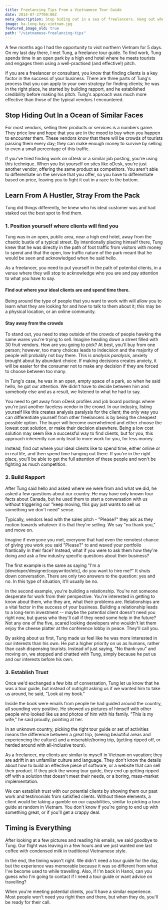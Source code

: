 ```yaml
---
title: Freelancing Tips From a Vietnamese Tour Guide
date: 2014-07-27T00:00Z
meta_description: Stop hiding out in a sea of freelancers. Hang out where your clients are, build rapport, and establish credibility before anything else.
image: ha-long-bay-vietnam.jpg
featured_image_old: true
path: "/vietnamese-freelancing-tips"
---
```

A few months ago I had the opportunity to visit northern Vietnam for 5 days. On my last day there, I met Tung, a freelance tour guide. To find work, Tung spends time in an open park by a high end hotel where he meets tourists and engages them using a well-practised (and effective!) pitch.

If you are a freelancer or consultant, you know that finding clients is a key factor in the success of your business. There are three parts of Tung's process that you can apply to your own strategy for finding clients; he was in the right place, he started by building rapport, and he established credibility before making his pitch. Tung's approach was much more effective than those of the typical vendors I encountered.

Stop Hiding Out In a Ocean of Similar Faces
---

For most vendors, selling their products or services is a numbers game. They price low and hope that you are in the mood to buy when you happen to encounter them. These vendors know that there will be crowds of tourists passing them every day; they can make enough money to survive by selling to even a small percentage of this traffic.

If you've tried finding work on oDesk or a similar job posting, you're using this technique. When you list yourself on sites like oDesk, you're just another vendor, offering the same product as competitors. You aren't able to differentiate on the service that you offer, so you have to differentiate based on price, leaving you to fight it out in a race to the bottom.

Learn From A Hustler, Stray From the Pack
---

Tung did things differently, he knew who his ideal customer was and had staked out the best spot to find them.

### 1. Position yourself where clients will find you

Tung was in an open, public area, near a high end hotel, away from the chaotic bustle of a typical street. By intentionally placing himself there, Tung knew that he was directly in the path of foot traffic from visitors with money to spend and that the open, low traffic nature of the park meant that he would be seen and acknowledged when he said hello.

As a freelancer, you need to put yourself in the path of potential clients, in a venue where they will stop to acknowledge who you are and pay attention to what you have to say.

#### Find out where your ideal clients are and spend time there.

Being around the type of people that you want to work with will allow you to learn what they are looking for and how to talk to them about it; this may be a physical location, or an online community.

#### Stay away from the crowds

To stand out, you need to step outside of the crowds of people hawking the same wares you're trying to sell. Imagine heading down a street filled with 30 fruit vendors. How are you going to pick? At best, you'll buy from one person; however, too many choices leads to indecision and the majority of people will probably not buy there. This is _analysis paralysis_, anxiety brought about by abundant choice. If making decisions creates anxiety, it will be easier for the consumer not to make any decision if they are forced to choose between too many.

In Tung's case, he was in an open, empty space of a park, so when he said hello, he got our attention. We didn't have to decide between him and somebody else and as a result, we listened to what he had to say.

You need to get away from oDesk profiles and job board postings where you're just another faceless vendor in the crowd. In our industry, listing yourself like this creates analysis paralysis for the client; the only way you can differentiate yourself from other freelancers is by being the cheapest possible option. The buyer will become overwhelmed and either choose the lowest cost solution, or make their decision elsewhere. Being a low cost solution may seem like a successful way to find clients, but for you, this approach inherently can only lead to more work for you, for less money.

Instead, find out where your ideal clients like to spend time, either online or in real life, and then spend time hanging out there. If you're in the right place, you'll be able to get the full attention of these people and won't be fighting as much competition.

### 2. Build Rapport

After Tung said hello and asked where we were from and what we did, he asked a few questions about our country. He may have only known four facts about Canada, but he used them to start a conversation with us without triggering our "keep moving, this guy just wants to sell us something we don't need" sense.

Typically, vendors lead with the sales pitch - "Please?" they ask as they motion towards whatever it is that they're selling. We say "no thank you," and move on.

Imagine if everyone you met, everyone that had even the remotest chance of giving you work you said "Please?" to and waved your portfolio frantically in their face? Instead, what if you were to ask them how they're doing and ask a few industry specific questions about their business?

The first example is the same as saying "I'm a [developer/designer/copywriter/etc], do you want to hire me?" It shuts down conversation. There are only two answers to the question: yes and no. In this type of situation, it'll usually be no.

In the second example, you're building a relationship. You're not someone desperate for work from their perspective. You're interested in getting to know about them, who they are, what their problems are. Relationships are a vital factor in the success of your business. Building a relationship leads to a long-term investment -- maybe the potential client doesn't need you right now, but guess who they'll call if they need some help in the future? Not any one of the five, scared looking developers who wouldn't let them enjoy the cheese platter at the conference lobby in peace. They'll call you.

By asking about us first, Tung made us feel like he was more interested in our interests than his own. He put a higher priority on us as humans, rather than cash dispensing tourists. Instead of just saying, "No thank-you" and moving on, we stopped and chatted with Tung, simply because he put us and our interests before his own.

### 3. Establish Trust

Once we'd exchanged a few bits of conversation, Tung let us know that he was a tour guide, but instead of outright asking us if we wanted him to take us around, he said, "Look at my book."

Inside the book were emails from people he had guided around the country, all sounding very positive. He showed us pictures of himself with other people who looked like us and photos of him with his family. "This is my wife," he said proudly, pointing at her.

In an unknown country, picking the right tour guide or set of activities means the difference between a great trip, (seeing beautiful areas and experiencing the culture) and a miserable/boring trip, (getting ripped off, or herded around with all-inclusive tours).

As a freelancer, my clients are similar to myself in Vietnam on vacation; they are adrift in an unfamiliar culture and language. They don't know the details about how to build an effective piece of software, or a website that can sell their product. If they pick the wrong tour guide, they end up getting ripped off with a solution that doesn't meet their needs, or a boring, mass-market implementation.

We can establish trust with our potential clients by showing them our past work and testimonials from satisfied clients. Without these elements, a client would be taking a gamble on our capabilities, similar to picking a tour guide at random in Vietnam. You don't know if you're going to end up with something great, or if you'll get a crappy deal.

Timing is Everything
---

After looking at a few pictures and reading his emails, we said goodbye to Tung. Our flight was leaving in a few hours and we just wanted one last coffee with condensed milk in traditional Vietnamese style.

In the end, the timing wasn't right. We didn't need a tour guide for the day, but the experience was memorable because it was so different from what I've become used to while travelling. Also, if I'm back in Hanoi, can you guess who I'm going to contact if I need a tour guide or want advice on travelling?

When you're meeting potential clients, you'll have a similar experience. Most people won't need you right then and there, but when they do, you'll be ready for their call.
